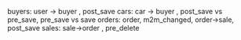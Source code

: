 buyers: user -> buyer , post_save
cars: car -> buyer , post_save vs pre_save, pre_save vs save
orders: order, m2m_changed, order->sale, post_save
sales: sale->order , pre_delete 